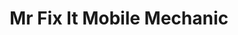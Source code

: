 ---
title: "Mr Fix It Mobile Mechanic"
url: /georgetown/mr-fix-it-mobile-mechanic/
shop: car repair
---